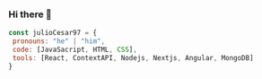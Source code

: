 ### Hi there 👋
 ```js
 const julioCesar97 = {
  pronouns: "he" | "him",
  code: [JavaSacript, HTML, CSS],
  tools: [React, ContextAPI, Nodejs, Nextjs, Angular, MongoDB]
 }
```
<!--
**JulioCesar97/JulioCesar97** is a ✨ _special_ ✨ repository because its `README.md` (this file) appears on your GitHub profile.

Here are some ideas to get you started:

- 🔭 I’m currently working on ...
- 🌱 I’m currently learning ...
- 👯 I’m looking to collaborate on ...
- 🤔 I’m looking for help with ...
- 💬 Ask me about ...
- 📫 How to reach me: ...
- 😄 Pronouns: ...
- ⚡ Fun fact: ...
-->
